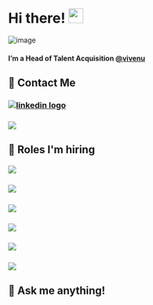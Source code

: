 # Hi there! <img src="https://raw.githubusercontent.com/MartinHeinz/MartinHeinz/master/wave.gif" width="30px">


![image](https://user-images.githubusercontent.com/79251946/112474326-c4593900-8d6f-11eb-8900-0ccc8503d997.png)


#### I’m a Head of Talent Acquisition [@vivenu](https://vivenu.com/)

## 📲 Contact Me
### [<img align="center" alt="linkedin logo" src="https://img.shields.io/badge/-PAULA%20BECHELLI-blue?style=for-the-badge&logo=Linkedin&logoColor=white"/>](https://www.linkedin.com/in/paula-bechelli/) 
### [<img  align="center" src="https://img.shields.io/badge/-p.bechelli@vivenu.com-c64756?style=for-the-badge&logo=Gmail&logoColor=white">](mailto:p.bechelli@vivenu.com)


## 🚀 Roles I'm hiring 

##### [<img  align="center" src="https://img.shields.io/badge/-Mobile%20Engineer-brightgreen">](https://vivenu.workable.com/jobs/1612278)  
##### [<img  align="center" src="https://img.shields.io/badge/-Full%20Stack%20Engineer-brightgreen">](https://vivenu.workable.com/jobs/1616355) 
##### [<img  align="center" src="https://img.shields.io/badge/-Frontend%20Engineer-brightgreen">](https://vivenu.workable.com/jobs/1616370)  
##### [<img  align="center" src="https://img.shields.io/badge/-Backend%20Engineer-brightgreen">](https://vivenu.workable.com/jobs/1612284)  
##### [<img  align="center" src="https://img.shields.io/badge/-Web%20Designer-brightgreen">](https://vivenu.workable.com/jobs/1610856)  
##### [<img  align="center" src="https://img.shields.io/badge/-UX/UI-brightgreen">](https://vivenu.workable.com/jobs/1616363)  


## 💬 Ask me anything!



<!--
**lemonpau/lemonpau** is a ✨ _special_ ✨ repository because its `README.md` (this file) appears on your GitHub profile.

Here are some ideas to get you started:

- 🔭 I’m currently working on ...
- 🌱 I’m currently learning ...
- 👯 I’m looking to collaborate on ...
- 🤔 I’m looking for help with ...
- 💬 Ask me about ...
- 📫 How to reach me: ...
- 😄 Pronouns: ...
- ⚡ Fun fact: ...
-->
